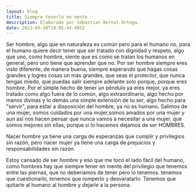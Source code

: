 ```yaml
---
layout: blog
title: Siempre tenerlo en mente
description: Elaborado por Sebastian Bernal Ortega.
date: 2022-05-30T18:05:43.495Z
---
```

Ser hombre, algo que en naturaleza es común pero para el humano no, para el humano quiere decir tener que ser tratado con dignidad y respeto, algo que uno, como hombre, siente que es como se tratan los humanos en general, pero uno tiene que aprender que no. Por ser hombre siempre eres visto diferente, de manera buena, siempre esperando que hagas cosas grandes y logres cosas un más grandes, que seas el protector, que nunca tengas miedo, que puedas salir siempre adelante solo porque, porque eres hombre. Por el simple hecho de tener un péndulo ya eres mejor, ya eres tratado como algo fuera de lo común, algo extraordinario, algo hecho por manos divinas y lo demás una simple extensión de tu ser, algo hecho para "servir", para estar a disposición del hombre, ya no es humano. Salimos de una mujer, somos cuidados por una mujer,somos amados por una mujer y aun así nos hacen pensar que nunca vamos a necesitar a una mujer, que somos mejores sin ellas, porque si lo hacemos dejamos de ser HOMBRES.

Nacer hombre ya tiene una carga de esperanzas que cumplir y privilegios sin razón, pero nacer mujer ya tiene una carga de prejuicios y responsabilidades sin razón. 

Estoy cansado de ser hombre y eso que me toco el lado fácil del humano, como hombres hay que siempre tener en mente del privilegio que tenemos entre las piernas, que no deberíamos de tener pero lo tenemos. tenemos que cuestionarlo, tenemos que romperlo y desvaratarlo. Tenemos que quitarle al humano al hombre y dejarle a la persona.